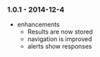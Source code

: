 ### 1.0.1 - 2014-12-4

* enhancements
  * Results are now stored
  * navigation is improved
  * alerts show responses